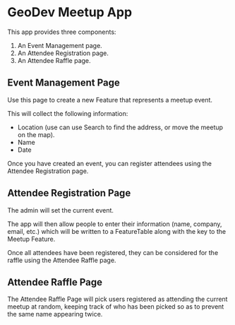 # GeoDev Meetup App

This app provides three components:

1. An Event Management page.
2. An Attendee Registration page.
3. An Attendee Raffle page.

## Event Management Page
Use this page to create a new Feature that represents a meetup event.

This will collect the following information:
* Location (use can use Search to find the address, or move the meetup on the map).
* Name
* Date

Once you have created an event, you can register attendees using the Attendee Registration page.

## Attendee Registration Page
The admin will set the current event.

The app will then allow people to enter their information (name, company, email, etc.) which will be written to a FeatureTable along with the key to the Meetup Feature.

Once all attendees have been registered, they can be considered for the raffle using the Attendee Raffle page.

## Attendee Raffle Page
The Attendee Raffle Page will pick users registered as attending the current meetup at random, keeping track of who has been picked so as to prevent the same name appearing twice.